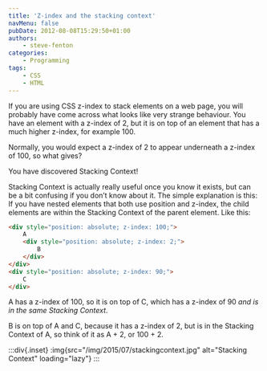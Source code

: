 ```yaml
---
title: 'Z-index and the stacking context'
navMenu: false
pubDate: 2012-08-08T15:29:50+01:00
authors:
    - steve-fenton
categories:
    - Programming
tags:
    - CSS
    - HTML
---
```


If you are using CSS z-index to stack elements on a web page, you will probably have come across what looks like very strange behaviour. You have an element with a z-index of 2, but it is on top of an element that has a much higher z-index, for example 100.

Normally, you would expect a z-index of 2 to appear underneath a z-index of 100, so what gives?

You have discovered Stacking Context!

Stacking Context is actually really useful once you know it exists, but can be a bit confusing if you don’t know about it. The simple explanation is this: If you have nested elements that both use position and z-index, the child elements are within the Stacking Context of the parent element. Like this:

```html
<div style="position: absolute; z-index: 100;">
    A
    <div style="position: absolute; z-index: 2;">
        B
    </div>
</div>
<div style="position: absolute; z-index: 90;">
    C
</div>
```

A has a z-index of 100, so it is on top of C, which has a z-index of 90 *and is in the same Stacking Context*.

B is on top of A and C, because it has a z-index of 2, but is in the Stacking Context of A, so think of it as A + 2, or 100 + 2.

:::div{.inset}
:img{src="/img/2015/07/stackingcontext.jpg" alt="Stacking Context" loading="lazy"}
:::